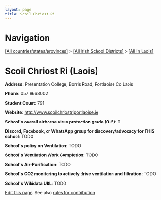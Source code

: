```yaml
---
layout: page
title: Scoil Chriost Ri
---
```

# Navigation

[[All countries/states/provinces]](../../..) > [[All Irish School Districts]](../..) > [[All In Laois]](..)

# Scoil Chriost Ri (Laois)

**Address**: Presentation College, Borris Road, Portlaoise Co Laois

**Phone**: 057 8668002

**Student Count**: 791

**Website**: <http://www.scoilchriostriportlaoise.ie>

**School's overall airborne virus protection grade (0-5)**: 0

**Discord, Facebook, or WhatsApp group for discovery/advocacy for THIS school**: TODO

**School's policy on Ventilation**: TODO

**School's Ventilation Work Completion**: TODO

**School's Air-Purification**: TODO

**School's CO2 monitoring to actively drive ventilation and filtration**: TODO

**School's Wikidata URL**: TODO


[Edit this page](https://github.com/ventilate-schools/Ireland/edit/main/./Laois/Scoil_Chriost_Ri.md). See also [rules for contribution](../../../contribution-rules/)